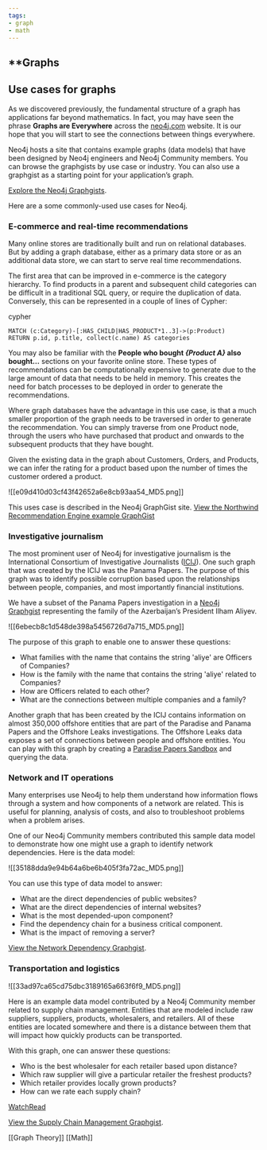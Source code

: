 ```yaml
---
tags:
- graph
- math
---
```


## **Graphs

## Use cases for graphs

As we discovered previously, the fundamental structure of a graph has applications far beyond mathematics. In fact, you may have seen the phrase **Graphs are Everywhere** across the [neo4j.com](https://neo4j.com/) website. It is our hope that you will start to see the connections between things everywhere.

Neo4j hosts a site that contains example graphs (data models) that have been designed by Neo4j engineers and Neo4j Community members. You can browse the graphgists by use case or industry. You can also use a graphgist as a starting point for your application’s graph.

[Explore the Neo4j Graphgists](https://neo4j.com/graphgists/).

Here are a some commonly-used use cases for Neo4j.

### E-commerce and real-time recommendations

Many online stores are traditionally built and run on relational databases. But by adding a graph database, either as a primary data store or as an additional data store, we can start to serve real time recommendations.

The first area that can be improved in e-commerce is the category hierarchy. To find products in a parent and subsequent child categories can be difficult in a traditional SQL query, or require the duplication of data. Conversely, this can be represented in a couple of lines of Cypher:

cypher

```cypher
MATCH (c:Category)-[:HAS_CHILD|HAS_PRODUCT*1..3]->(p:Product)
RETURN p.id, p.title, collect(c.name) AS categories
```

You may also be familiar with the **People who bought _{Product A}_ also bought…​** sections on your favorite online store. These types of recommendations can be computationally expensive to generate due to the large amount of data that needs to be held in memory. This creates the need for batch processes to be deployed in order to generate the recommendations.

Where graph databases have the advantage in this use case, is that a much smaller proportion of the graph needs to be traversed in order to generate the recommendation. You can simply traverse from one Product node, through the users who have purchased that product and onwards to the subsequent products that they have bought.

Given the existing data in the graph about Customers, Orders, and Products, we can infer the rating for a product based upon the number of times the customer ordered a product.

![[e09d410d03cf43f42652a6e8cb93aa54_MD5.png]]

This uses case is described in the Neo4j GraphGist site. [View the Northwind Recommendation Engine example GraphGist](https://neo4j.com/graphgists/northwind-recommendation-engine/)

### Investigative journalism

The most prominent user of Neo4j for investigative journalism is the International Consortium of Investigative Journalists ([ICIJ](https://icij.org/)). One such graph that was created by the ICIJ was the Panama Papers. The purpose of this graph was to identify possible corruption based upon the relationships between people, companies, and most importantly financial institutions.

We have a subset of the Panama Papers investigation in a [Neo4j Graphgist](https://neo4j.com/graphgists/the-panamapapers-example-dataset-president-of-azerbaijan/) representing the family of the Azerbaijan’s President Ilham Aliyev.

![[6ebecb8c1d548de398a5456726d7a715_MD5.png]]

The purpose of this graph to enable one to answer these questions:

- What families with the name that contains the string 'aliye' are Officers of Companies?
- How is the family with the name that contains the string 'aliye' related to Companies?
- How are Officers related to each other?
- What are the connections between multiple companies and a family?

Another graph that has been created by the ICIJ contains information on almost 350,000 offshore entities that are part of the Paradise and Panama Papers and the Offshore Leaks investigations. The Offshore Leaks data exposes a set of connections between people and offshore entities. You can play with this graph by creating a [Paradise Papers Sandbox](https://sandbox.neo4j.com/?usecase=icij-paradise-papers/) and querying the data.

### Network and IT operations

Many enterprises use Neo4j to help them understand how information flows through a system and how components of a network are related. This is useful for planning, analysis of costs, and also to troubleshoot problems when a problem arises.

One of our Neo4j Community members contributed this sample data model to demonstrate how one might use a graph to identify network dependencies. Here is the data model:

![[35188dda9e94b64a6be6b405f3fa72ac_MD5.png]]

You can use this type of data model to answer:

- What are the direct dependencies of public websites?
- What are the direct dependencies of internal websites?
- What is the most depended-upon component?
- Find the dependency chain for a business critical component.
- What is the impact of removing a server?

[View the Network Dependency Graphgist](https://neo4j.com/graphgists/network-dependency-graph/).

### Transportation and logistics

![[33ad97ca65cd75dbc3189165a663f6f9_MD5.png]]

Here is an example data model contributed by a Neo4j Community member related to supply chain management. Entities that are modeled include raw suppliers, suppliers, products, wholesalers, and retailers. All of these entities are located somewhere and there is a distance between them that will impact how quickly products can be transported.

With this graph, one can answer these questions:

- Who is the best wholesaler for each retailer based upon distance?
- Which raw supplier will give a particular retailer the freshest products?
- Which retailer provides locally grown products?
- How can we rate each supply chain?

[Watch](https://graphacademy.neo4j.com/courses/neo4j-fundamentals/1-graph-thinking/4-graphs-are-everywhere/#video)[Read](https://graphacademy.neo4j.com/courses/neo4j-fundamentals/1-graph-thinking/4-graphs-are-everywhere/#transcript)

[View the Supply Chain Management Graphgist](https://neo4j.com/graphgists/supply-chain-management/).

[[Graph Theory]]  [[Math]]